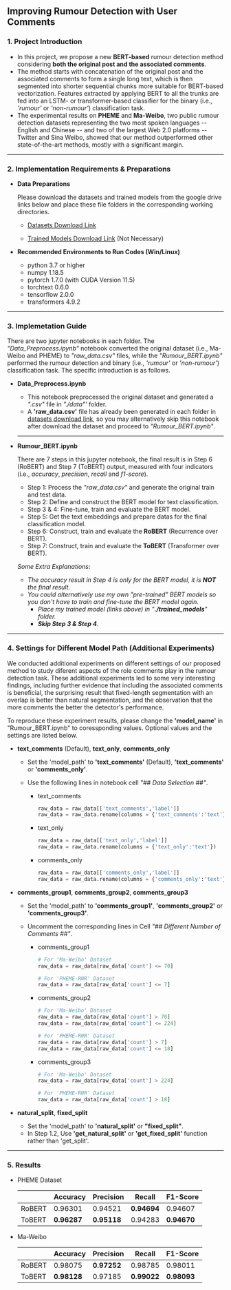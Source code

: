 ## Improving Rumour Detection with User Comments



### 1. Project Introduction

- In this project, we propose a new **BERT-based** rumour detection method considering **both the original post and the associated comments**. 
- The method starts with concatenation of the original post and the associated comments to form a single long text, which is then segmented into shorter sequential chunks more suitable for BERT-based vectorization. Features extracted by applying BERT to all the trunks are fed into an LSTM- or transformer-based classifier for the binary (i.e., *'rumour'* or *'non-rumour'*) classification task. 
- The experimental results on **PHEME** and **Ma-Weibo**, two public rumour detection datasets representing the two most spoken languages -- English and Chinese --  and two of the largest Web 2.0 platforms -- Twitter and Sina Weibo, showed that our method outperformed other state-of-the-art methods, mostly with a significant margin.

---

### 2. Implementation Requirements & Preparations

* **Data Preparations**

  Please download the datasets and trained models from the google drive links below and place these file folders in the corresponding working directories. 

  * [Datasets Download Link](https://drive.google.com/drive/folders/1o430G2HXg9k5cWCOkPwmhOT_7boUii8i?usp=sharing)

  * [Trained Models Download Link](https://drive.google.com/drive/folders/1VEtruvbJ9eRMC4BttXgvz9A0h76HgUIP?usp=sharing) (Not Necessary)


* **Recommended Environments to Run Codes (Win/Linux)**
  * python 3.7 or higher
  * numpy 1.18.5
  * pytorch 1.7.0 (with CUDA Version 11.5)
  * torchtext 0.6.0
  * tensorflow 2.0.0
  * transformers 4.9.2

---

### 3. Implemetation Guide

There are two jupyter notebooks in each folder. The *"Data_Preprocess.ipynb"* notebook converted the original dataset (i.e., Ma-Weibo and PHEME) to *"raw_data.csv"* files, while the *"Rumour_BERT.ipynb"* performed the rumour detection and binary (i.e., *'rumour'* or *'non-rumour'*) classification task. The specific introduction is as follows.

* **Data_Preprocess.ipynb**

  * This notebook preprocessed the original dataset and generated a *".csv"* file in *"./data"'* folder. 
  * A **'raw_data.csv'** file has already been generated in each folder in [datasets download link](https://drive.google.com/drive/folders/1o430G2HXg9k5cWCOkPwmhOT_7boUii8i?usp=sharing), so you may alternatively skip this notebook after download the dataset and proceed to *"Rumour_BERT.ipynb"*.

  ---

* **Rumour_BERT.ipynb**

  There are 7 steps in this jupyter notebook, the final result is in Step 6 (RoBERT) and Step 7 (ToBERT) output, measured with four indicators (i.e., *accuracy*, *precision*, *recall* and *f1-score*).

  * Step 1: Process the *"raw_data.csv"* and generate the original train and test data.
  * Step 2: Define and construct the BERT model for text classification.
  * Step 3 & 4: Fine-tune, train and evaluate the BERT model.
  * Step 5: Get the text embeddings and prepare datas for the final classification model.
  * Step 6: Construct, train and evaluate the **RoBERT** (Recurrence over BERT).
  * Step 7: Construct, train and evaluate the **ToBERT** (Transformer over BERT).

  *Some Extra Explanations:*

  - *The accuracy result in Step 4 is only for the BERT model, it is **NOT** the final result.*
  - *You could alternatively use my own "pre-trained"  BERT models so you don't have to train and fine-tune the BERT model again.*
    - *Place my trained model (links above) in "**./trained_models**" folder.*
    - ***Skip Step 3 & Step 4**.*

---

### 4. Settings for Different Model Path (Additional Experiments)

We conducted additional experiments on different settings of our proposed method to study diferent aspects of the role comments play in the rumour detection task. These additional experiments led to some very interesting findings, including further evidence that including the associated comments is beneficial, the surprising result that fixed-length segmentation with an overlap is better than natural segmentation, and the observation that the more comments the better the detector's performance. 

To reproduce these experiment results, please change the **'model_name'** in "Rumour_BERT.ipynb" to coressponding values. Optional values and the settings are listed below.

* **text_comments** (Default), **text_only**, **comments_only**

  * Set the 'model_path' to **'text_comments'** (Default), **'text_comments'** or **'comments_only'**.

  * Use the following lines in notebook cell *"\## Data Selection ##"*.

    * text_comments
    
      ```python
      raw_data = raw_data[['text_comments','label']]
      raw_data = raw_data.rename(columns = {'text_comments':'text'})
      ```
    
    * text_only
    
      ```python
      raw_data = raw_data[['text_only','label']]
      raw_data = raw_data.rename(columns = {'text_only':'text'})
      ```
    
    
    * comments_only
    
      ```python
      raw_data = raw_data[['comments_only','label']]
      raw_data = raw_data.rename(columns = {'comments_only':'text'})
      ```
    
      

* **comments_group1**, **comments_group2**, **comments_group3**

  * Set the 'model_path' to **'comments_group1'**, **'comments_group2'** or **'comments_group3'**.

  * Uncomment the corresponding lines in Cell *"\## Different Number of Comments ##"*.

    * comments_group1

      ```python
      # For 'Ma-Weibo' Dataset
      raw_data = raw_data[raw_data['count'] <= 70]
      
      # For 'PHEME-RNR' Dataset
      raw_data = raw_data[raw_data['count'] <= 7]
      ```

    * comments_group2

      ```python
      # For 'Ma-Weibo' Dataset
      raw_data = raw_data[raw_data['count'] > 70]
      raw_data = raw_data[raw_data['count'] <= 224]
      
      # For 'PHEME-RNR' Dataset
      raw_data = raw_data[raw_data['count'] > 7]
      raw_data = raw_data[raw_data['count'] <= 18]
      ```

    * comments_group3

      ```python
      # For 'Ma-Weibo' Dataset
      raw_data = raw_data[raw_data['count'] > 224]
      
      # For 'PHEME-RNR' Dataset
      raw_data = raw_data[raw_data['count'] > 18]
      ```

* **natural_split**, **fixed_split**
  
  * Set the 'model_path' to **'natural_split'** or **"fixed_split"**.
  * In Step 1.2, Use **'get_natural_split'** or **'get_fixed_split'** function rather than 'get_split'.

---

### 5. Results

* PHEME Dataset

  |        | Accuracy    | Precision   | Recall      | F1-Score    |
  | ------ | ----------- | ----------- | ----------- | ----------- |
  | RoBERT | 0.96301     | 0.94521     | **0.94694** | 0.94607     |
  | ToBERT | **0.96287** | **0.95118** | 0.94283     | **0.94670** |

* Ma-Weibo

  |        | Accuracy    | Precision   | Recall      | F1-Score    |
  | ------ | ----------- | ----------- | ----------- | ----------- |
  | RoBERT | 0.98075     | **0.97252** | 0.98785     | 0.98011     |
  | ToBERT | **0.98128** | 0.97185     | **0.99022** | **0.98093** |
